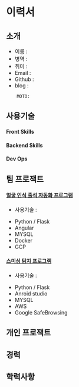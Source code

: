 # 이력서

## 소개

<!-- 사진 -->

* 이름 : 
* 병역 : 
* 취미 :
* Email :
* Github :
* blog : 

~~~
    MOTO:
~~~



## 사용기술 

#### Front Skills
<!-- 아이콘 대충 자바스크립트, 타입스크립트 ,안드로이드스튜디오 구해와야지--> 


#### Backend Skills

<!-- 아이콘 자바 파이썬 구해와야지-->

#### Dev Ops 


<!-- 도커 aws -->

## 팀 프로잭트

#### [얼굴 인식 출석 자동화 프로그램 ](https://github.com/slackid/Final_Capston_Forward)
* 사용기술 :
<!-- 사진첨부 -->
- Python / Flask
- Angular
- MYSQL 
- Docker
- GCP 

#### [스미싱 탐지 프로그램](https://github.com/teamGolee/golee-server-python)
* 사용기술 :
- Python / Flask
- Anroid studio
- MYSQL 
- AWS 
- Google SafeBrowsing

## 개인 프로잭트 

## 경력 

## 학력사항


